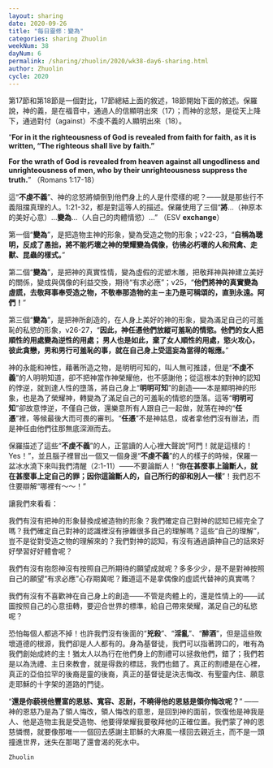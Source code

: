 ```yaml
---
layout: sharing
date: 2020-09-26
title: "每日靈修：變為"
categories: sharing Zhuolin
weekNum: 38
dayNum: 6
permalink: /sharing/zhuolin/2020/wk38-day6-sharing.html
author: Zhuolin
cycle: 2020
---
```


第17節和第18節是一個對比，17節總結上面的敘述，18節開始下面的敘述。保羅說，神的義，是在福音中，通過人的信顯明出來（17）；而神的忿怒，是從天上降下，通過對付（against）不虔不義的人顯明出來（18）。

“**For in it the righteousness of God is revealed from faith for faith, as it is written, “The righteous shall live by faith.”**

**For the wrath of God is revealed from heaven against all ungodliness and unrighteousness of men, who by their unrighteousness suppress the truth.**” （Romans 1:17-18）

這“**不虔不義**”、神的忿怒將傾倒到他們身上的人是什麼樣的呢？——就是那些行不義阻擋真理的人。1:21-32，都是對這等人的描述。保羅使用了三個“**將**…（神原本的美好心意）…**變為**…（人自己的肉體情慾）…” （ESV **exchange**）

第一個“**變為**”，是把造物主神的形象，變為受造之物的形象；v22-23，“**自稱為聰明，反成了愚拙，將不能朽壞之神的榮耀變為偶像，彷彿必朽壞的人和飛禽、走獸、昆蟲的樣式。**”

第二個“**變為**”，是把神的真實性情，變為虛假的泥塑木雕，把敬拜神與神建立美好的關係，變成與偶像的利益交換，期待“有求必應”；v25，“**他們將神的真實變為虛謊，去敬拜事奉受造之物，不敬奉那造物的主－主乃是可稱頌的，直到永遠。阿們！**”

第三個“**變為**”，是把神所創造的，在人身上美好的神的形象，變為滿足自己的可羞恥的私慾的形象，v26-27，“**因此，神任憑他們放縱可羞恥的情慾。他們的女人把順性的用處變為逆性的用處； 男人也是如此，棄了女人順性的用處，慾火攻心，彼此貪戀，男和男行可羞恥的事，就在自己身上受這妄為當得的報應。**”

神的永能和神性，藉著所造之物，是明明可知的，叫人無可推諉，但是“**不虔不義**”的人明明知道，卻不把神當作神榮耀他，也不感謝他；從這根本的對神的認知的悖逆，就到達人性的墮落，將自己身上“**明明可知**”的創造——本是顯明神的形象，也是為了榮耀神，轉變為了滿足自己的可羞恥的情慾的墮落。這等“**明明可知**”卻故意悖逆，不僅自己做，還樂意所有人跟自己一起做，就落在神的“**任憑**”裡，等候最後大而可畏的審判。“**任憑**”不是神姑息，或者拿他們沒有辦法，而是神任由他們往那無底深淵而去。

保羅描述了這些“**不虔不義**”的人，正當讀的人心裡大聲說“阿門！就是這樣的！Yes！”，並且腦子裡冒出一個又一個身邊“**不虔不義**”的人的樣子的時候，保羅一盆冰水澆下來叫我們清醒（2:1-11）——不要論斷人！“**你在甚麼事上論斷人，就在甚麼事上定自己的罪；因你這論斷人的，自己所行的卻和別人一樣**”！我們忍不住要辯解“哪裡有～～！”

讓我們來看看：

我們有沒有把神的形象替換成被造物的形象？我們確定自己對神的認知已經完全了嗎？我們確定自己對神的認識裡沒有摻雜很多自己的理解嗎？這些“自己的理解”，豈不是從對受造之物的理解來的？我們對神的認知，有沒有通過讀神自己的話來好好學習好好體會呢？

我們有沒有抱怨神沒有按照自己所期待的願望成就呢？多多少少，是不是對神按照自己的願望“有求必應”心存期冀呢？難道這不是拿偶像的虛謊代替神的真實嗎？

我們有沒有不喜歡神在自己身上的創造——不管是肉體上的，還是性情上的——試圖按照自己的心意扭轉，要迎合世界的標準，給自己帶來榮耀，滿足自己的私慾呢？

恐怕每個人都逃不掉！也許我們沒有後面的“**兇殺**”、“**淫亂**”、“**醉酒**”，但是這些敗壞道德的根源，我們卻是人人都有的。身為基督徒，我們可以指著誇口的，唯有為我們創始成終的主！猶太人以為行在他們身上的割禮可以拯救他們，錯了；我們若是以為洗禮、主日來教會，就是得救的標誌，我們也錯了。真正的割禮是在心裡，真正的亞伯拉罕的後裔是靈的後裔，真正的基督徒是決志悔改、有聖靈內住、願意走耶穌的十字架的道路的門徒。

“**還是你藐視他豐富的恩慈、寬容、忍耐，不曉得他的恩慈是領你悔改呢？**” —— 神的恩慈乃是為了領人悔改，領人悔改的意思，是回到神的面前，恢復他是神我是人、他是造物主我是受造物、他要得榮耀我要敬拜他的正確位置。我們蒙了神的恩慈憐憫，就要像那唯一一個回去感謝主耶穌的大麻風一樣回去親近主，而不是一頭撞進世界，迷失在那喝了還會渴的死水中。

`Zhuolin`
